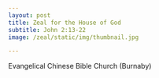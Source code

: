 ```yaml
---
layout: post
title: Zeal for the House of God
subtitle: John 2:13-22
image: /zeal/static/img/thumbnail.jpg

---
```

Evangelical Chinese Bible Church (Burnaby)
